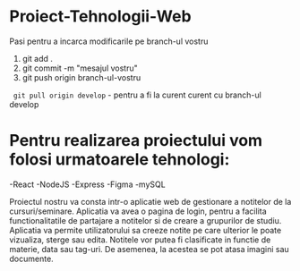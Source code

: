# Proiect-Tehnologii-Web

Pasi pentru a incarca modificarile pe branch-ul vostru

1. git add .
2. git commit -m "mesajul vostru"
3. git push origin branch-ul-vostru

` git pull origin develop` - pentru a fi la curent curent cu branch-ul develop

# Pentru realizarea proiectului vom folosi urmatoarele tehnologi:
-React
-NodeJS
-Express
-Figma
-mySQL

Proiectul nostru va consta intr-o aplicatie web de gestionare a notitelor de la cursuri/seminare.
Aplicatia va avea o pagina de login, pentru a facilita functionalitatile de partajare a notitelor si de creare a grupurilor de studiu.
Aplicatia va permite utilizatorului sa creeze notite pe care ulterior le poate vizualiza, sterge sau edita.
Notitele vor putea fi clasificate in functie de materie, data sau tag-uri. De asemenea, la acestea se pot atasa imagini sau documente.
